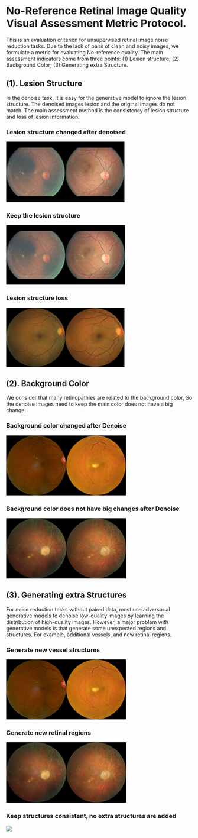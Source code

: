 No-Reference Retinal Image Quality Visual Assessment Metric Protocol.
==========================
This is an evaluation criterion for unsupervised retinal image noise reduction tasks. Due to the lack of pairs of clean and noisy images, we formulate a metric for evaluating No-reference quality.
The main assessment indicators come from three points: (1) Lesion structure; (2) Background Color; (3) Generating extra Structure.

## (1). Lesion Structure
In the denoise task, it is easy for the generative model to ignore the lesion structure. The denoised images lesion and the original images do not match. The main assessment method is the consistency of lesion structure and loss of lesion information.

### Lesion structure changed after denoised
<img src="IMG/lesion_structure1.png"/> 

### Keep the lesion structure
<img src="IMG/lesion_structure2.png"/> 

### Lesion structure loss
<img src="IMG/lesion_structure3.png"/> 


## (2).	Background Color 
We consider that many retinopathies are related to the background color, So the denoise images need to keep the main color does not have a big change.

### Background color changed after Denoise
<img src="IMG/bg1.png"/> 

### Background color does not have big changes after Denoise
<img src="IMG/bg2.png"/> 


## (3).	Generating extra Structures
For noise reduction tasks without paired data, most use adversarial generative models to denoise low-quality images by learning the distribution of high-quality images. However, a major problem with generative models is that generate some unexpected regions and structures. For example, additional vessels, and new retinal regions.

### Generate new vessel structures
<img src="IMG/bg1.png"/> 

### Generate new retinal regions
<img src="IMG/bg2.png"/> 

### Keep structures consistent, no extra structures are added
<img src="IMG/bg3.png"/> 

